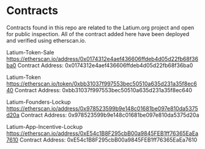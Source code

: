 # Contracts

Contracts found in this repo are related to the Latium.org project and open for public inspection. 
All of the contract added here have been deployed and verified using etherscan.io.   


Latium-Token-Sale
https://etherscan.io/address/0x0174312e4aef436606ffdeb4d05d22fb68f36ba0
Contract Address: 0x0174312e4aef436606ffdeb4d05d22fb68f36ba0

Latium-Token
https://etherscan.io/token/0xbb31037f997553bec50510a635d231a35f8ec640
Contract Address: 0xbb31037f997553bec50510a635d231a35f8ec640

Latium-Founders-Lockup
https://etherscan.io/address/0x978523599b9e148c01681be097e810da5375d20a
Contract Address: 0x978523599b9e148c01681be097e810da5375d20a

Latium-App-Incentive-Lockup
https://etherscan.io/address/0xE54c1B8F295cbB00a9845FEB1ff76365EaEa7610
Contract Address: 0xE54c1B8F295cbB00a9845FEB1ff76365EaEa7610
